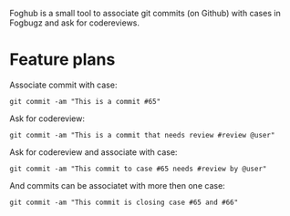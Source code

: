 Foghub is a small tool to associate git commits (on Github) with cases in Fogbugz and ask for codereviews.

Feature plans
=============

Associate commit with case: 

    git commit -am "This is a commit #65"

Ask for codereview:

    git commit -am "This is a commit that needs review #review @user"

Ask for codereview and associate with case:

    git commit -am "This commit to case #65 needs #review by @user"

And commits can be associatet with more then one case:

    git commit -am "This commit is closing case #65 and #66"